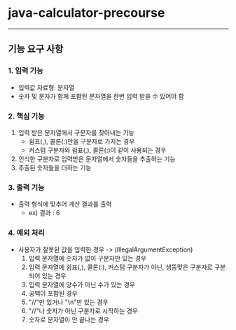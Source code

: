 # java-calculator-precourse <br>

---

## 기능 요구 사항

### 1. 입력 기능
+ 입력값 자료형: 문자열
+ 숫자 및 문자가 함께 포함된 문자열을 한번 입력 받을 수 있어야 함

### 2. 핵심 기능
1. 입력 받은 문자열에서 구분자를 찾아내는 기능
    - 쉼표(,), 콜론(:)만을 구분자로 가지는 경우
    - 커스텀 구분자와 쉼표(,), 콜론(:)이 같이 사용되는 경우<br/>
2. 인식한 구분자로 입력받은 문자열에서 숫자들을 추출하는 기능<br/>
3. 추출된 숫자들을 더하는 기능

### 3. 출력 기능
+ 출력 형식에 맞추어 계산 결과를 출력
  + ex) 결과 : 6

### 4. 예외 처리
+ 사용자가 잘못된 값을 입력한 경우 -> (IllegalArgumentException)
  1. 입력 문자열에 숫자가 없이 구분자만 있는 경우
  2. 입력 문자열에 쉼표(,), 콜론(:), 커스텀 구분자가 아닌, 생뚱맞은 구분자로 구분되어 있는 경우
  3. 입력 문자열에 양수가 아닌 수가 있는 경우
  4. 공백이 포함된 경우
  5. "//"만 있거나 "\n"만 있는 경우
  6. "//"나 숫자가 아닌 구분자로 시작하는 경우
  7. 숫자로 문자열이 안 끝나는 경우





